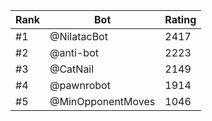 Rank|Bot|Rating
---|---|---
#1|@NilatacBot|2417
#2|@anti-bot|2223
#3|@CatNail|2149
#4|@pawnrobot|1914
#5|@MinOpponentMoves|1046
